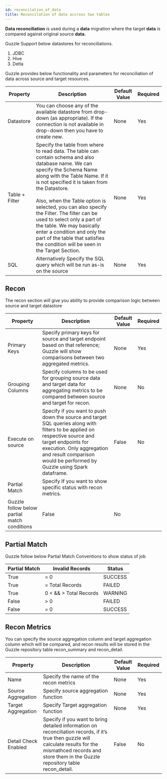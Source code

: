 ```yaml
---
id: reconcilation_of_data
title: Reconcilation of data accross two tables
---
```


**Data reconciliation** is used during a **data** migration where the target **data** is compared against original source **data.**

Guzzle Support below datastores for reconciliations.

1. JDBC
2. Hive
3. Delta

Guzzle provides below functionality and parameters for reconciliation of data across source and target resources.

|Property|Description|Default Value|Required|
|--- |--- |--- |--- |
|Datastore|You can choose any of the available datastore from drop-down (as appropriate). If the connection is not available in drop-down then you have to create new.|None|Yes|
|Table + Filter|Specify the table from where to read data. The table can contain schema and also database name. We can specify the Schema Name along with the Table Name. If it is not specified it is taken from the Datastore.<br/><br/> Also, when the Table option is selected, you can also specify the Filter. The filter can be used to select only a part of the table. We may basically enter a condition and only the part of the table that satisfies the condition will be seen in the Target Section.|None|Yes|
|SQL|Alternatively Specify the SQL query which will be run as-is on the source|None|Yes|


## Recon

The recon section will give you ability to provide comparison logic between source and target datastore

|Property|Description|Default Value|Required|
|--- |--- |--- |--- |
|Primary Keys|Specify primary keys for source and target endpoint based on that reference; Guzzle will show comparisons between two aggregated metrics.|None|Yes|
|Grouping Columns|Specify columns to be used for grouping source data and target data for aggregating metrics to be compared between source and target for recon.|None|No|
|Execute on source|Specify if you want to push down the source and target SQL queries along with filters to be applied on respective source and target endpoints for execution. Only aggregation and result comparison would be performed by Guzzle using Spark dataframe.|False|No|
|Partial Match|Specify If you want to show specific status with recon metrics.
Guzzle follow below partial match conditions|False|No|


## Partial Match

Guzzle follow below Partial Match Conventions to show status of job

|Partial Match|Invalid Records|Status|
|--- |--- |--- |
|True|= 0|SUCCESS|
|True|= Total Records|FAILED|
|True|0 < && > Total Records|WARNING|
|False|> 0|FAILED|
|False|= 0|SUCCESS|



## Recon Metrics

You can specify the source aggregation column and target aggregation column which will be compared, and recon results will be stored in the Guzzle repository table recon_summary and recon_detail.

|Property|Description|Default Value|Required|
|--- |--- |--- |--- |
|Name|Specify the name of the recon metrics|None|Yes|
|Source Aggregation|Specify source aggregation function|None|Yes|
|Target Aggregation|Specify Target aggregation function|None|Yes|
|Detail Check Enabled|Specify if you want to bring detailed information on reconciliation records, if it’s true then guzzle will calculate results for the mismathced records and store them in the Guzzle repository table recon_detail.|False|No|


